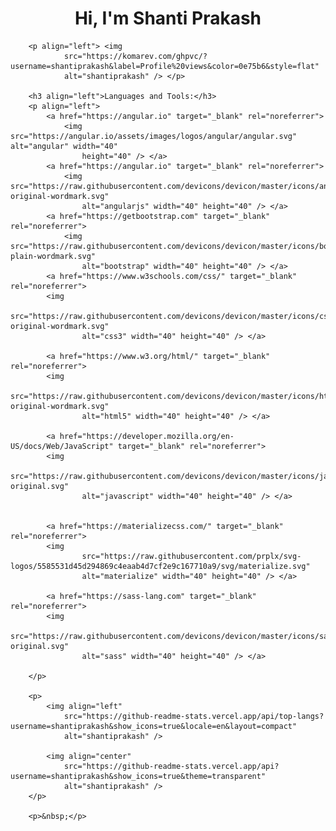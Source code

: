 <h1 align="center">Hi, I'm Shanti Prakash</h1>

        <p align="left"> <img
                src="https://komarev.com/ghpvc/?username=shantiprakash&label=Profile%20views&color=0e75b6&style=flat"
                alt="shantiprakash" /> </p>        

        <h3 align="left">Languages and Tools:</h3>
        <p align="left">
            <a href="https://angular.io" target="_blank" rel="noreferrer">
                <img src="https://angular.io/assets/images/logos/angular/angular.svg" alt="angular" width="40"
                    height="40" /> </a>
            <a href="https://angular.io" target="_blank" rel="noreferrer">
                <img src="https://raw.githubusercontent.com/devicons/devicon/master/icons/angularjs/angularjs-original-wordmark.svg"
                    alt="angularjs" width="40" height="40" /> </a>
            <a href="https://getbootstrap.com" target="_blank" rel="noreferrer">
                <img src="https://raw.githubusercontent.com/devicons/devicon/master/icons/bootstrap/bootstrap-plain-wordmark.svg"
                    alt="bootstrap" width="40" height="40" /> </a>
            <a href="https://www.w3schools.com/css/" target="_blank" rel="noreferrer"> 
            <img
                    src="https://raw.githubusercontent.com/devicons/devicon/master/icons/css3/css3-original-wordmark.svg"
                    alt="css3" width="40" height="40" /> </a>

            <a href="https://www.w3.org/html/" target="_blank" rel="noreferrer"> 
            <img
                    src="https://raw.githubusercontent.com/devicons/devicon/master/icons/html5/html5-original-wordmark.svg"
                    alt="html5" width="40" height="40" /> </a>

            <a href="https://developer.mozilla.org/en-US/docs/Web/JavaScript" target="_blank" rel="noreferrer"> 
            <img
                    src="https://raw.githubusercontent.com/devicons/devicon/master/icons/javascript/javascript-original.svg"
                    alt="javascript" width="40" height="40" /> </a>


            <a href="https://materializecss.com/" target="_blank" rel="noreferrer"> 
            <img
                    src="https://raw.githubusercontent.com/prplx/svg-logos/5585531d45d294869c4eaab4d7cf2e9c167710a9/svg/materialize.svg"
                    alt="materialize" width="40" height="40" /> </a>
            
            <a href="https://sass-lang.com" target="_blank" rel="noreferrer"> 
            <img
                    src="https://raw.githubusercontent.com/devicons/devicon/master/icons/sass/sass-original.svg"
                    alt="sass" width="40" height="40" /> </a>
            
        </p>

        <p>
            <img align="left"
                src="https://github-readme-stats.vercel.app/api/top-langs?username=shantiprakash&show_icons=true&locale=en&layout=compact"
                alt="shantiprakash" />

            <img align="center"
                src="https://github-readme-stats.vercel.app/api?username=shantiprakash&show_icons=true&theme=transparent"
                alt="shantiprakash" />
        </p>

        <p>&nbsp;</p>

        
